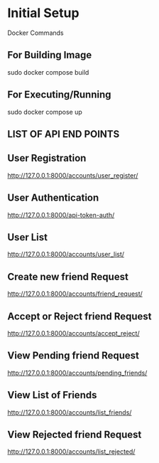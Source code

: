 # Initial Setup

Docker Commands

## For Building Image

sudo docker compose build

## For Executing/Running

sudo docker compose up

## LIST OF API END POINTS

## User Registration

http://127.0.0.1:8000/accounts/user_register/

## User Authentication

http://127.0.0.1:8000/api-token-auth/

## User List

http://127.0.0.1:8000/accounts/user_list/

## Create new friend Request

http://127.0.0.1:8000/accounts/friend_request/

## Accept or Reject friend Request

http://127.0.0.1:8000/accounts/accept_reject/

## View Pending friend Request

http://127.0.0.1:8000/accounts/pending_friends/

## View List of Friends

http://127.0.0.1:8000/accounts/list_friends/

## View Rejected friend Request

http://127.0.0.1:8000/accounts/list_rejected/
